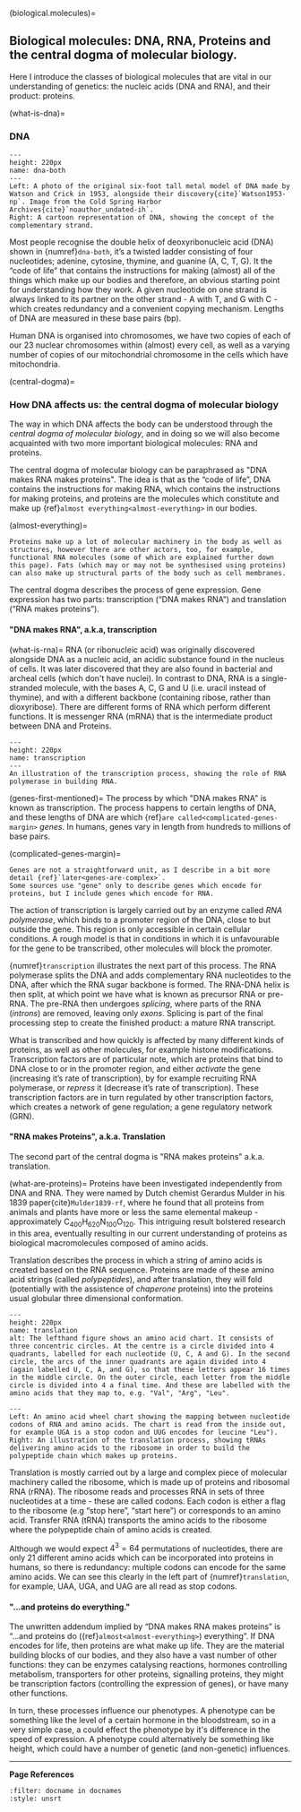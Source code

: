 (biological.molecules)=
## Biological molecules: DNA, RNA, Proteins and the central dogma of molecular biology.
Here I introduce the classes of biological molecules that are vital in our understanding of genetics: the nucleic acids (DNA and RNA), and their product: proteins.

(what-is-dna)=
### DNA

```{figure} ../images/dna-both.png
---
height: 220px
name: dna-both
---
Left: A photo of the original six-foot tall metal model of DNA made by Watson and Crick in 1953, alongside their discovery{cite}`Watson1953-np`. Image from the Cold Spring Harbor Archives{cite}`noauthor_undated-ih`.
Right: A cartoon representation of DNA, showing the concept of the complementary strand.
```

Most people recognise the double helix of deoxyribonucleic acid (DNA) shown in {numref}`dna-both`, it’s a twisted ladder consisting of four nucleotides; adenine, cytosine, thymine, and guanine (A, C, T, G). 
It the “code of life” that contains the instructions for making (almost) all of the things which make up our bodies and therefore, an obvious starting point for understanding how they work. 
A given nucleotide on one strand is always linked to its partner on the other strand - A with T, and G with C - which creates redundancy and a convenient copying mechanism.
Lengths of DNA are measured in these base pairs (bp). 

Human DNA is organised into chromosomes, we have two copies of each of our 23 nuclear chromosomes within (almost) every cell, as well as a varying number of copies of our mitochondrial chromosome in the cells which have mitochondria. 

(central-dogma)=
### How DNA affects us: the central dogma of molecular biology
The way in which DNA affects the body can be understood through the *central dogma of molecular biology*, and in doing so we will also become acquainted with two more important biological molecules: RNA and proteins.

The central dogma of molecular biology can be paraphrased as "DNA makes RNA makes proteins". The idea is that as the “code of life”, DNA contains the instructions for making RNA, which contains the instructions for making proteins, and proteins are the molecules which constitute and make up {ref}`almost everything<almost-everything>` in our bodies. 

(almost-everything)= 
```{margin} *Almost* everything
Proteins make up a lot of molecular machinery in the body as well as structures, however there are other actors, too, for example, functional RNA molecules (some of which are explained further down this page). Fats (which may or may not be synthesised using proteins) can also make up structural parts of the body such as cell membranes.
``` 

The central dogma describes the process of gene expression. Gene expression has two parts: transcription (“DNA makes RNA”) and translation (“RNA makes proteins”).

#### "DNA makes RNA", a.k.a, transcription

(what-is-rna)=
RNA (or ribonucleic acid) was originally discovered alongside DNA as a nucleic acid, an acidic substance found in the nucleus of cells. It was later discovered that they are also found in bacterial and archeal cells (which don't have nuclei). 
In contrast to DNA, RNA is a single-stranded molecule, with the bases A, C, G and U (i.e. uracil instead of thymine), and with a different backbone (containing ribose, rather than dioxyribose).
There are different forms of RNA which perform different functions. It is messenger RNA (mRNA) that is the intermediate product between DNA and Proteins. 

```{figure} ../images/transcription.png
---
height: 220px
name: transcription
---
An illustration of the transcription process, showing the role of RNA polymerase in building RNA.
``` 

(genes-first-mentioned)=
The process by which "DNA makes RNA" is known as transcription. The process happens to certain lengths of DNA, and these lengths of DNA are which {ref}`are called<complicated-genes-margin>` *genes*. In humans, genes vary in length from hundreds to millions of base pairs. 

(complicated-genes-margin)=
```{margin} Definining "genes"
Genes are not a straightforward unit, as I describe in a bit more detail {ref}`later<genes-are-complex>`. 
Some sources use "gene" only to describe genes which encode for proteins, but I include genes which encode for RNA.

```

The action of transcription is largely carried out by an enzyme called *RNA polymerase*, which binds to a promoter region of the DNA, close to but outside the gene. 
This region is only accessible in certain cellular conditions. A rough model is that in conditions in which it is unfavourable for the gene to be transcribed, other molecules will block the promoter. 

{numref}`transcription` illustrates the next part of this process. The RNA polymerase splits the DNA and adds complementary RNA nucleotides to the DNA, after which the RNA sugar backbone is formed. 
The RNA-DNA helix is then split, at which point we have what is known as precursor RNA or pre-RNA. 
The pre-RNA then undergoes *splicing*, where parts of the RNA (*introns*) are removed, leaving only *exons*. 
Splicing is part of the final processing step to create the finished product: a mature RNA transcript.

What is transcribed and how quickly is affected by many different kinds of proteins, as well as other molecules, for example histone modifications. 
Transcription factors are of particular note, which are proteins that bind to DNA close to or in the promoter region, and either *activate* the gene (increasing it’s rate of transcription), by for example recruiting RNA polymerase, or *repress* it (decrease it’s rate of transcription).
These transcription factors are in turn regulated by other transcription factors, which creates a network of gene regulation; a gene regulatory network (GRN).

#### "RNA makes Proteins", a.k.a. Translation
The second part of the central dogma is "RNA makes proteins" a.k.a. translation.

(what-are-proteins)=
Proteins have been investigated independently from DNA and RNA. They were named by Dutch chemist Gerardus Mulder in his 1839 paper{cite}`Mulder1839-rf`, where he found that all proteins from animals and plants have more or less the same elemental makeup -  approximately C<sub>400</sub>H<sub>620</sub>N<sub>100</sub>O<sub>120</sub>. 
This intriguing result bolstered research in this area, eventually resulting in our current understanding of proteins as biological macromolecules composed of amino acids. 

Translation describes the process in which a string of amino acids is created based on the RNA sequence.
Proteins are made of these amino acid strings (called *polypeptides*), and after translation, they will fold (potentially with the assistence of *chaperone* proteins) into the proteins usual globular three dimensional conformation. 

```{figure} ../images/amino_acid_ribosome.png
---
height: 220px
name: translation
alt: The lefthand figure shows an amino acid chart. It consists of three concentric circles. At the centre is a circle divided into 4 quadrants, labelled for each nucleotide (U, C, A and G). In the second circle, the arcs of the inner quadrants are again divided into 4 (again labelled U, C, A, and G), so that these letters appear 16 times in the middle circle. On the outer circle, each letter from the middle circle is divided into 4 a final time. And these are labelled with the amino acids that they map to, e.g. "Val", "Arg", "Leu".

---
Left: An amino acid wheel chart showing the mapping between nucleotide codons of RNA and amino acids. The chart is read from the inside out, for example UGA is a stop codon and UUG encodes for leucine "Leu").
Right: An illustration of the translation process, showing tRNAs delivering amino acids to the ribosome in order to build the polypeptide chain which makes up proteins.
```

Translation is mostly carried out by a large and complex piece of molecular machinery called the ribosome, which is made up of proteins and ribosomal RNA (rRNA). 
The ribosome reads and processes RNA in sets of three nucleotides at a time - these are called codons. 
Each codon is either a flag to the ribosome (e.g “stop here”, “start here”) or corresponds to an amino acid. 
Transfer RNA (tRNA) transports the amino acids to the ribosome where the polypeptide chain of amino acids is created.

Although we would expect $4^3=64$ permutations of nucleotides, there are only 21 different amino acids which can be incorporated into proteins in humans, so there is redundancy: multiple codons can encode for the same amino acids. 
We can see this clearly in the left part of {numref}`translation`, for example, UAA, UGA, and UAG are all read as stop codons.

#### "...and proteins do everything."
The unwritten addendum implied by “DNA makes RNA makes proteins” is “...and proteins do ({ref}`almost<almost-everything>`) everything”. 
If DNA encodes for life, then proteins are what make up life. 
They are the material building blocks of our bodies, and they also have a vast number of other functions: they can be enzymes catalysing reactions, hormones controlling metabolism, transporters for other proteins, signalling proteins, they might be transcription factors (controlling the expression of genes), or have many other functions.

In turn, these processes influence our phenotypes. 
A phenotype can be something like the level of a certain hormone in the bloodstream, so in a very simple case, a  could effect the phenotype by it's difference in the speed of expression. A phenotype could alternatively be something like height, which could have a number of genetic (and non-genetic) influences.

---
**Page References**

```{bibliography} /_bibliography/references.bib
:filter: docname in docnames
:style: unsrt
```